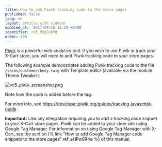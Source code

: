 ```yaml
---
title: How to add Piwik tracking code to the store pages
published: false
lang: en
layout: article_with_sidebar
updated_at: '2017-09-28 11:20 +0400'
identifier: ref_M3gFDNfd
order: 100
---
```

[Piwik](https://piwik.org/ "How to add Piwik tracking code to the store pages") is a powerful web analytics tool. If you wish to use Piwik to track your X-Cart store, you will need to add Piwik tracking code to your store pages.

The following example demonstrates adding Piwik tracking code to the file `/skins/customer/body.twig` with Template editor (available via the module Theme Tweaker):

   ![xc5_piwik_screenshot.png]({{site.baseurl}}/attachments/ref_M3gFDNfd/xc5_piwik_screenshot.png)

Note how the code is added before the </head> tag.

For more info, see https://developer.piwik.org/guides/tracking-javascript-guide

**Important:** Like any integration requiring you to add a tracking code snippet to your X-Cart store pages, Piwik can be added to your store site using Google Tag Manager. For information on using Google Tag Manager with X-Cart, see the section {% link "How to add Google Tag Manager code snippets to the store pages" ref_eHPw9R4e %} of this manual.
